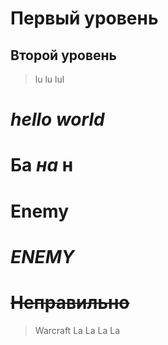 # Первый уровень
## Второй уровень
> lu lu lul 
# *hello world*
# Ба *на* н 
# **Enemy**
# ***ENEMY***
# ~~Неправильно~~
> Warcraft 
> La La La La
